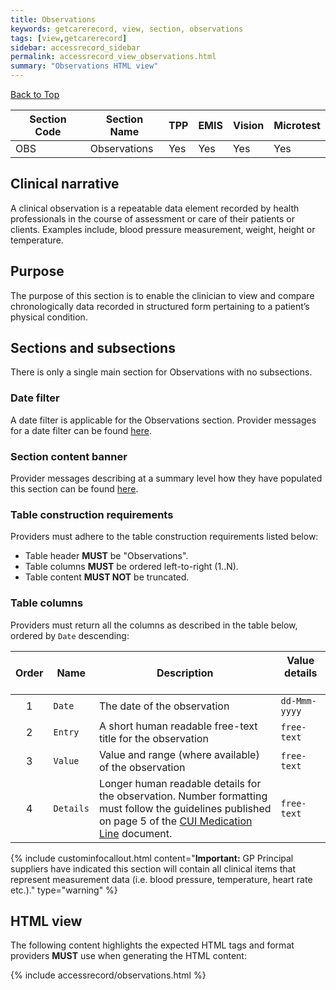 ```yaml
---
title: Observations
keywords: getcarerecord, view, section, observations
tags: [view,getcarerecord]
sidebar: accessrecord_sidebar
permalink: accessrecord_view_observations.html
summary: "Observations HTML view"
---
```


<a href="#" class="back-to-top">Back to Top</a>

| Section Code | Section Name | TPP | EMIS | Vision | Microtest |
| ------------ | ------------ |-----|------|------|-----------|
| OBS | Observations | Yes | Yes | Yes | Yes |

## Clinical narrative ##

A clinical observation is a repeatable data element recorded by health professionals in the course of assessment or care of their patients or clients. Examples include, blood pressure measurement, weight, height or temperature.

## Purpose ##

The purpose of this section is to enable the clinician to view and compare chronologically data recorded in structured form pertaining to a patient’s physical condition.

## Sections and subsections ##

There is only a single main section for Observations with no subsections.

### Date filter ###

A date filter is applicable for the Observations section. Provider messages for a date filter can be found [here](accessrecord_provider_variance.html#date-banner-message).

### Section content banner ###

Provider messages describing at a summary level how they have populated this section can be found [here](accessrecord_provider_variance.html#observations).


### Table construction requirements ###

Providers must adhere to the table construction requirements listed below:

- Table header **MUST** be "Observations".
- Table columns **MUST** be ordered left-to-right (1..N).
- Table content **MUST NOT** be truncated.


### Table columns ###

Providers must return all the columns as described in the table below, ordered by `Date` descending:


| Order | Name | Description | Value details &nbsp;&nbsp;&nbsp; |
| ----- | ---- | ----------- | -------------------------------- |
| <center>1</center> | `Date`  <i class="fa fa-sort-desc" aria-hidden="true"> | The date of the observation | `dd-Mmm-yyyy` |
| <center>2</center> | `Entry`   | A short human readable free-text title for the observation | `free-text` |
| <center>3</center> | `Value`   | Value and range (where available) of the observation | `free-text` |
| <center>4</center> | `Details` | Longer human readable details for the observation. Number formatting must follow the guidelines published on page 5 of the [CUI Medication Line](http://webarchive.nationalarchives.gov.uk/20160921162642/http://systems.digital.nhs.uk/data/cui/uig/medlineqig.pdf) document.  | `free-text` |



{% include custominfocallout.html content="**Important:** GP Principal suppliers have indicated this section will contain all clinical items that represent measurement data (i.e. blood pressure, temperature, heart rate etc.)." type="warning" %}
	
	
## HTML view ##

The following content highlights the expected HTML tags and format providers **MUST** use when generating the HTML content:

{% include accessrecord/observations.html %}

